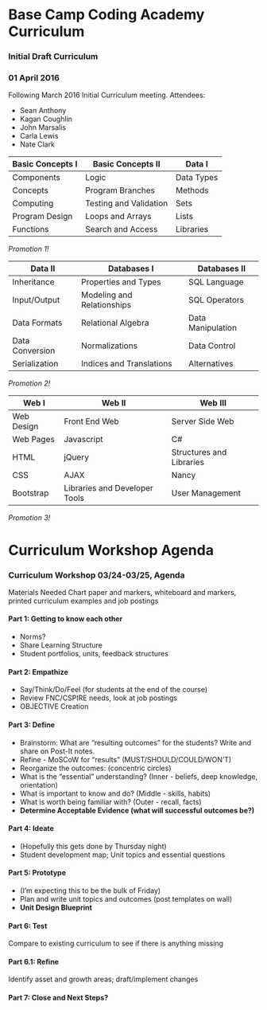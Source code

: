 # Base Camp Coding Academy Curriculum 
### Initial Draft Curriculum
### 01 April 2016

Following March 2016 Initial Curriculum meeting.
Attendees:
* Sean Anthony
* Kagan Coughlin
* John Marsalis
* Carla Lewis
* Nate Clark


Basic Concepts I | Basic Concepts II | Data I
------------ | ------------- | -------------
Components | Logic | Data Types
Concepts | Program Branches | Methods
Computing | Testing and Validation | Sets
Program Design | Loops and Arrays | Lists
Functions | Search and Access | Libraries
*Promotion 1!*


Data II | Databases I | Databases II
------------ | ------------- | -------------
Inheritance | Properties and Types | SQL Language
Input/Output | Modeling and Relationships | SQL Operators
Data Formats | Relational Algebra | Data Manipulation
Data Conversion | Normalizations | Data Control
Serialization | Indices and Translations | Alternatives
*Promotion 2!*


Web I | Web II | Web III
------------ | ------------- | -------------
Web Design | Front End Web | Server Side Web
Web Pages | Javascript | C#
HTML | jQuery | Structures and Libraries
CSS | AJAX | Nancy
Bootstrap | Libraries and Developer Tools | User Management
*Promotion 3!*


# Curriculum Workshop Agenda
### Curriculum Workshop 03/24-03/25, Agenda

Materials Needed
Chart paper and markers, whiteboard and markers, printed curriculum examples and job postings

#### Part 1: Getting to know each other
* Norms?
* Share Learning Structure
* Student portfolios, units, feedback structures

#### Part 2: Empathize
* Say/Think/Do/Feel (for students at the end of the course)
* Review FNC/CSPIRE needs, look at job postings
* OBJECTIVE Creation

#### Part 3: Define
* Brainstorm: What are “resulting outcomes” for the students? Write and share on Post-It notes.
* Refine - MoSCoW for “results” (MUST/SHOULD/COULD/WON’T)
* Reorganize the outcomes: (concentric circles)
* What is the “essential” understanding? (Inner - beliefs, deep knowledge, orientation)
* What is important to know and do? (Middle - skills, habits)
* What is worth being familiar with? (Outer - recall, facts)
* __Determine Acceptable Evidence (what will successful outcomes be?)__

#### Part 4: Ideate
* (Hopefully this gets done by Thursday night)
* Student development map; Unit topics and essential questions

#### Part 5: Prototype
* (I’m expecting this to be the bulk of Friday)
* Plan and write unit topics and outcomes (post templates on wall)
* __Unit Design Blueprint__

#### Part 6: Test
Compare to existing curriculum to see if there is anything missing

#### Part 6.1: Refine
Identify asset and growth areas; draft/implement changes

#### Part 7: Close and Next Steps?
